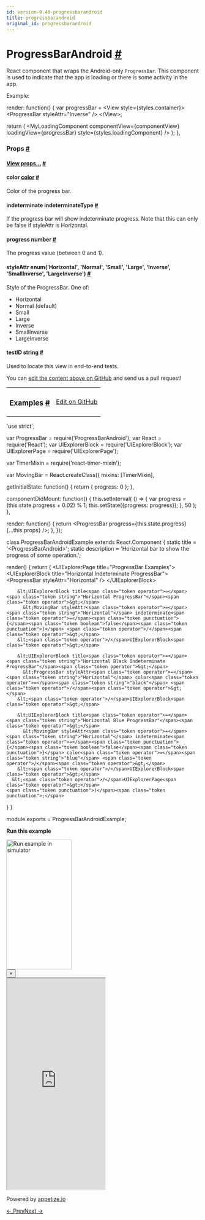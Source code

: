 ```yaml
---
id: version-0.40-progressbarandroid
title: progressbarandroid
original_id: progressbarandroid
---
```

<a id="content"></a><h1><a class="anchor" name="progressbarandroid"></a>ProgressBarAndroid <a class="hash-link" href="docs/progressbarandroid.html#progressbarandroid">#</a></h1><div><div><p>React component that wraps the Android-only <code>ProgressBar</code>. This component is used to indicate
that the app is loading or there is some activity in the app.</p><p>Example:</p><div class="prism language-javascript">render<span class="token punctuation">:</span> <span class="token keyword">function</span><span class="token punctuation">(</span><span class="token punctuation">)</span> <span class="token punctuation">{</span>
  <span class="token keyword">var</span> progressBar <span class="token operator">=</span>
    &lt;View style<span class="token operator">=</span><span class="token punctuation">{</span>styles<span class="token punctuation">.</span>container<span class="token punctuation">}</span><span class="token operator">&gt;</span>
      &lt;ProgressBar styleAttr<span class="token operator">=</span><span class="token string">"Inverse"</span> <span class="token operator">/</span><span class="token operator">&gt;</span>
    &lt;<span class="token operator">/</span>View<span class="token operator">&gt;</span><span class="token punctuation">;</span>

  <span class="token keyword">return</span> <span class="token punctuation">(</span>
    &lt;MyLoadingComponent
      componentView<span class="token operator">=</span><span class="token punctuation">{</span>componentView<span class="token punctuation">}</span>
      loadingView<span class="token operator">=</span><span class="token punctuation">{</span>progressBar<span class="token punctuation">}</span>
      style<span class="token operator">=</span><span class="token punctuation">{</span>styles<span class="token punctuation">.</span>loadingComponent<span class="token punctuation">}</span>
    <span class="token operator">/</span><span class="token operator">&gt;</span>
  <span class="token punctuation">)</span><span class="token punctuation">;</span>
<span class="token punctuation">}</span><span class="token punctuation">,</span></div></div><h3><a class="anchor" name="props"></a>Props <a class="hash-link" href="docs/progressbarandroid.html#props">#</a></h3><div class="props"><div class="prop"><h4 class="propTitle"><a class="anchor" name="view"></a><a href="docs/view.html#props">View props...</a> <a class="hash-link" href="docs/progressbarandroid.html#view">#</a></h4></div><div class="prop"><h4 class="propTitle"><a class="anchor" name="color"></a>color <span class="propType"><a href="docs/colors.html">color</a></span> <a class="hash-link" href="docs/progressbarandroid.html#color">#</a></h4><div><p>Color of the progress bar.</p></div></div><div class="prop"><h4 class="propTitle"><a class="anchor" name="indeterminate"></a>indeterminate <span class="propType">indeterminateType</span> <a class="hash-link" href="docs/progressbarandroid.html#indeterminate">#</a></h4><div><p>If the progress bar will show indeterminate progress. Note that this
can only be false if styleAttr is Horizontal.</p></div></div><div class="prop"><h4 class="propTitle"><a class="anchor" name="progress"></a>progress <span class="propType">number</span> <a class="hash-link" href="docs/progressbarandroid.html#progress">#</a></h4><div><p>The progress value (between 0 and 1).</p></div></div><div class="prop"><h4 class="propTitle"><a class="anchor" name="styleattr"></a>styleAttr <span class="propType">enum('Horizontal', 'Normal', 'Small', 'Large', 'Inverse', 'SmallInverse', 'LargeInverse')</span> <a class="hash-link" href="docs/progressbarandroid.html#styleattr">#</a></h4><div><p>Style of the ProgressBar. One of:</p><ul><li>Horizontal</li><li>Normal (default)</li><li>Small</li><li>Large</li><li>Inverse</li><li>SmallInverse</li><li>LargeInverse</li></ul></div></div><div class="prop"><h4 class="propTitle"><a class="anchor" name="testid"></a>testID <span class="propType">string</span> <a class="hash-link" href="docs/progressbarandroid.html#testid">#</a></h4><div><p>Used to locate this view in end-to-end tests.</p></div></div></div></div><p class="edit-page-block">You can <a target="_blank" href="https://github.com/facebook/react-native/blob/master/Libraries/Components/ProgressBarAndroid/ProgressBarAndroid.android.js">edit the content above on GitHub</a> and send us a pull request!</p><div><div><table width="100%"><tbody><tr><td><h3><a class="anchor" name="examples"></a>Examples <a class="hash-link" href="docs/progressbarandroid.html#examples">#</a></h3></td><td style="text-align:right;"><a target="_blank" href="https://github.com/facebook/react-native/blob/master/Examples/UIExplorer/js/ProgressBarAndroidExample.android.js">Edit on GitHub</a></td></tr></tbody></table><div class="example-container"><div class="prism language-javascript"><span class="token string">'use strict'</span><span class="token punctuation">;</span>

<span class="token keyword">var</span> ProgressBar <span class="token operator">=</span> <span class="token function">require<span class="token punctuation">(</span></span><span class="token string">'ProgressBarAndroid'</span><span class="token punctuation">)</span><span class="token punctuation">;</span>
<span class="token keyword">var</span> React <span class="token operator">=</span> <span class="token function">require<span class="token punctuation">(</span></span><span class="token string">'React'</span><span class="token punctuation">)</span><span class="token punctuation">;</span>
<span class="token keyword">var</span> UIExplorerBlock <span class="token operator">=</span> <span class="token function">require<span class="token punctuation">(</span></span><span class="token string">'UIExplorerBlock'</span><span class="token punctuation">)</span><span class="token punctuation">;</span>
<span class="token keyword">var</span> UIExplorerPage <span class="token operator">=</span> <span class="token function">require<span class="token punctuation">(</span></span><span class="token string">'UIExplorerPage'</span><span class="token punctuation">)</span><span class="token punctuation">;</span>

<span class="token keyword">var</span> TimerMixin <span class="token operator">=</span> <span class="token function">require<span class="token punctuation">(</span></span><span class="token string">'react-timer-mixin'</span><span class="token punctuation">)</span><span class="token punctuation">;</span>

<span class="token keyword">var</span> MovingBar <span class="token operator">=</span> React<span class="token punctuation">.</span><span class="token function">createClass<span class="token punctuation">(</span></span><span class="token punctuation">{</span>
  mixins<span class="token punctuation">:</span> <span class="token punctuation">[</span>TimerMixin<span class="token punctuation">]</span><span class="token punctuation">,</span>

  getInitialState<span class="token punctuation">:</span> <span class="token keyword">function</span><span class="token punctuation">(</span><span class="token punctuation">)</span> <span class="token punctuation">{</span>
    <span class="token keyword">return</span> <span class="token punctuation">{</span>
      progress<span class="token punctuation">:</span> <span class="token number">0</span>
    <span class="token punctuation">}</span><span class="token punctuation">;</span>
  <span class="token punctuation">}</span><span class="token punctuation">,</span>

  componentDidMount<span class="token punctuation">:</span> <span class="token keyword">function</span><span class="token punctuation">(</span><span class="token punctuation">)</span> <span class="token punctuation">{</span>
    <span class="token keyword">this</span><span class="token punctuation">.</span><span class="token function">setInterval<span class="token punctuation">(</span></span>
      <span class="token punctuation">(</span><span class="token punctuation">)</span> <span class="token operator">=</span><span class="token operator">&gt;</span> <span class="token punctuation">{</span>
        <span class="token keyword">var</span> progress <span class="token operator">=</span> <span class="token punctuation">(</span><span class="token keyword">this</span><span class="token punctuation">.</span>state<span class="token punctuation">.</span>progress <span class="token operator">+</span> <span class="token number">0.02</span><span class="token punctuation">)</span> <span class="token operator">%</span> <span class="token number">1</span><span class="token punctuation">;</span>
        <span class="token keyword">this</span><span class="token punctuation">.</span><span class="token function">setState<span class="token punctuation">(</span></span><span class="token punctuation">{</span>progress<span class="token punctuation">:</span> progress<span class="token punctuation">}</span><span class="token punctuation">)</span><span class="token punctuation">;</span>
      <span class="token punctuation">}</span><span class="token punctuation">,</span> <span class="token number">50</span>
    <span class="token punctuation">)</span><span class="token punctuation">;</span>
  <span class="token punctuation">}</span><span class="token punctuation">,</span>

  render<span class="token punctuation">:</span> <span class="token keyword">function</span><span class="token punctuation">(</span><span class="token punctuation">)</span> <span class="token punctuation">{</span>
    <span class="token keyword">return</span> &lt;ProgressBar progress<span class="token operator">=</span><span class="token punctuation">{</span><span class="token keyword">this</span><span class="token punctuation">.</span>state<span class="token punctuation">.</span>progress<span class="token punctuation">}</span> <span class="token punctuation">{</span><span class="token punctuation">.</span><span class="token punctuation">.</span><span class="token punctuation">.</span><span class="token keyword">this</span><span class="token punctuation">.</span>props<span class="token punctuation">}</span> <span class="token operator">/</span><span class="token operator">&gt;</span><span class="token punctuation">;</span>
  <span class="token punctuation">}</span><span class="token punctuation">,</span>
<span class="token punctuation">}</span><span class="token punctuation">)</span><span class="token punctuation">;</span>

class <span class="token class-name">ProgressBarAndroidExample</span> extends <span class="token class-name">React<span class="token punctuation">.</span>Component</span> <span class="token punctuation">{</span>
  static title <span class="token operator">=</span> <span class="token string">'&lt;ProgressBarAndroid&gt;'</span><span class="token punctuation">;</span>
  static description <span class="token operator">=</span> <span class="token string">'Horizontal bar to show the progress of some operation.'</span><span class="token punctuation">;</span>

  <span class="token function">render<span class="token punctuation">(</span></span><span class="token punctuation">)</span> <span class="token punctuation">{</span>
    <span class="token keyword">return</span> <span class="token punctuation">(</span>
      &lt;UIExplorerPage title<span class="token operator">=</span><span class="token string">"ProgressBar Examples"</span><span class="token operator">&gt;</span>
        &lt;UIExplorerBlock title<span class="token operator">=</span><span class="token string">"Horizontal Indeterminate ProgressBar"</span><span class="token operator">&gt;</span>
          &lt;ProgressBar styleAttr<span class="token operator">=</span><span class="token string">"Horizontal"</span> <span class="token operator">/</span><span class="token operator">&gt;</span>
        &lt;<span class="token operator">/</span>UIExplorerBlock<span class="token operator">&gt;</span>

        &lt;UIExplorerBlock title<span class="token operator">=</span><span class="token string">"Horizontal ProgressBar"</span><span class="token operator">&gt;</span>
          &lt;MovingBar styleAttr<span class="token operator">=</span><span class="token string">"Horizontal"</span> indeterminate<span class="token operator">=</span><span class="token punctuation">{</span><span class="token boolean">false</span><span class="token punctuation">}</span> <span class="token operator">/</span><span class="token operator">&gt;</span>
        &lt;<span class="token operator">/</span>UIExplorerBlock<span class="token operator">&gt;</span>

        &lt;UIExplorerBlock title<span class="token operator">=</span><span class="token string">"Horizontal Black Indeterminate ProgressBar"</span><span class="token operator">&gt;</span>
          &lt;ProgressBar styleAttr<span class="token operator">=</span><span class="token string">"Horizontal"</span> color<span class="token operator">=</span><span class="token string">"black"</span> <span class="token operator">/</span><span class="token operator">&gt;</span>
        &lt;<span class="token operator">/</span>UIExplorerBlock<span class="token operator">&gt;</span>

        &lt;UIExplorerBlock title<span class="token operator">=</span><span class="token string">"Horizontal Blue ProgressBar"</span><span class="token operator">&gt;</span>
          &lt;MovingBar styleAttr<span class="token operator">=</span><span class="token string">"Horizontal"</span> indeterminate<span class="token operator">=</span><span class="token punctuation">{</span><span class="token boolean">false</span><span class="token punctuation">}</span> color<span class="token operator">=</span><span class="token string">"blue"</span> <span class="token operator">/</span><span class="token operator">&gt;</span>
        &lt;<span class="token operator">/</span>UIExplorerBlock<span class="token operator">&gt;</span>
      &lt;<span class="token operator">/</span>UIExplorerPage<span class="token operator">&gt;</span>
    <span class="token punctuation">)</span><span class="token punctuation">;</span>
  <span class="token punctuation">}</span>
<span class="token punctuation">}</span>

module<span class="token punctuation">.</span>exports <span class="token operator">=</span> ProgressBarAndroidExample<span class="token punctuation">;</span></div><div class="embedded-simulator"><p><a class="modal-button-open"><strong>Run this example</strong></a></p><div class="modal-button-open modal-button-open-img"><img alt="Run example in simulator" width="170" height="338" src="img/uiexplorer_main_android.png"></div><div><div class="modal"><div class="modal-content"><button class="modal-button-close">×</button><div class="center"><iframe class="simulator" src="https://appetize.io/embed/q7wkvt42v6bkr0pzt1n0gmbwfr?device=nexus5&amp;scale=65&amp;autoplay=false&amp;orientation=portrait&amp;deviceColor=white&amp;params=%7B%22route%22%3A%22ProgressBarAndroid%22%7D" width="256" height="550" scrolling="no"></iframe><p>Powered by <a target="_blank" href="https://appetize.io">appetize.io</a></p></div></div></div><div class="modal-backdrop"></div></div></div></div></div></div><div class="docs-prevnext"><a class="docs-prev" href="docs/pickerios.html#content">← Prev</a><a class="docs-next" href="docs/progressviewios.html#content">Next →</a></div>